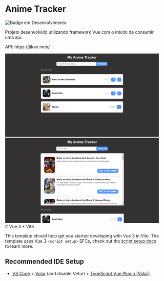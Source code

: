 
<h1>Anime Tracker</h1>

![Badge em Desenvolvimento](https://img.shields.io/static/v1?label=STATUS&message=FINALIZADO&color=%3CCOLOR%3E)

  <p>Projeto desenvolvido utilizando framework Vue com o intuito de consumir uma api.</p>
  
  <p>API: https://jikan.moe/</p>

  <img src="https://raw.githubusercontent.com/Alexxmfs/anime_tracker/master/listaAnime.PNG" />
  <img src="https://raw.githubusercontent.com/Alexxmfs/anime_tracker/master/search_anime.PNG" />
# Vue 3 + Vite

This template should help get you started developing with Vue 3 in Vite. The template uses Vue 3 `<script setup>` SFCs, check out the [script setup docs](https://v3.vuejs.org/api/sfc-script-setup.html#sfc-script-setup) to learn more.

## Recommended IDE Setup

- [VS Code](https://code.visualstudio.com/) + [Volar](https://marketplace.visualstudio.com/items?itemName=Vue.volar) (and disable Vetur) + [TypeScript Vue Plugin (Volar)](https://marketplace.visualstudio.com/items?itemName=Vue.vscode-typescript-vue-plugin).

